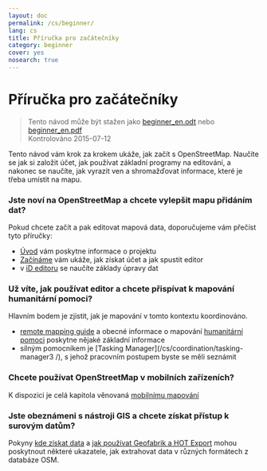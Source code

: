 ```yaml
---
layout: doc
permalink: /cs/beginner/
lang: cs
title: Příručka pro začátečníky
category: beginner
cover: yes
nosearch: true
---
```


Příručka pro začátečníky
================

> Tento návod může být stažen jako [beginner_en.odt](/files/beginner_en.odt) nebo [beginner_en.pdf](/files/beginner_en.pdf)  
> Kontrolováno 2015-07-12  

Tento návod vám krok za krokem ukáže, jak začít s OpenStreetMap. Naučíte se jak si založit účet, jak používat základní programy na editování, a nakonec se naučíte, jak vyrazit ven a shromažďovat informace, které je třeba umístit na mapu. 

### Jste noví na OpenStreetMap a chcete vylepšit mapu přidáním dat?

Pokud chcete začít a pak editovat mapová data, doporučujeme vám přečíst tyto příručky:
- [Úvod](/cs/beginner/introduction/) vám poskytne informace o projektu
- [Začínáme](/cs/beginner/start-osm/) vám ukáže, jak získat účet a jak spustit editor
- v [iD editoru](/cs/beginner/id-editor/) se naučíte základy úpravy dat


### Už víte, jak používat editor a chcete přispívat k mapování humanitární pomoci?

Hlavním bodem je zjistit, jak je mapování v tomto kontextu koordinováno.
- [remote mapping guide](/cs/coordination/HOT-Remote-Response-Guide/) a obecné informace o mapování [humanitární pomoci](/cs/coordination/humanitarian/) poskytne nějaké základní informace
- silným pomocníkem je [Tasking Manager](/cs/coordination/tasking-manager3 /), s jehož pracovním postupem byste se měli seznámit

### Chcete používat OpenStreetMap v mobilních zařízeních?

K dispozici je celá kapitola věnovaná [mobilnímu mapování](/cs/mobile-mapping/)


### Jste obeznámeni s nástroji GIS a chcete získat přístup k surovým datům?

Pokyny [kde získat data](/cs/osm-data/getting-data/) a [jak používat Geofabrik a HOT Export](/cs/osm-data/geofabrik-and-hot-export/) mohou poskytnout některé ukazatele, jak extrahovat data v různých formátech z databáze OSM.